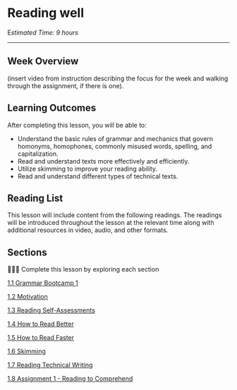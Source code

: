 # Reading well

E*stimated Time: 9 hours*

---

## Week Overview

(insert video from instruction describing the focus for the week and walking through the assignment, if there is one).

## Learning Outcomes

After completing this lesson, you will be able to:

- Understand the basic rules of grammar and mechanics that govern homonyms, homophones, commonly misused words, spelling, and capitalization.
- Read and understand texts more effectively and efficiently.
- Utilize skimming to improve your reading ability.
- Read and understand different types of technical texts.

## Reading List

This lesson will include content from the following readings. The readings will be introduced throughout the lesson at the relevant time along with additional resources in video, audio, and other formats.

## Sections

<aside>

👩🏿‍🏫 Complete this lesson by exploring each section

</aside>

[1.1 Grammar Bootcamp 1](communicating-for-success/reading-well/grammar-bootcamp-1.md)

[1.2 Motivation](communicating-for-success/reading-well/motivation.md)

[1.3 Reading Self-Assessments](communicating-for-success/reading-well/reading-self-assessments.md)

[1.4 How to Read Better](communicating-for-success/reading-well/how-to-read-better.md)

[1.5 How to Read Faster](communicating-for-success/reading-well/how-to-read-faster.md)

[1.6 Skimming](communicating-for-success/reading-well/skimming.md)

[1.7 Reading Technical Writing](communicating-for-success/reading-well/reading-technical-writing.md)

[1.8 Assignment 1 - Reading to Comprehend](communicating-for-success/reading-well/assignment-1-reading-to-comprehend.md)
